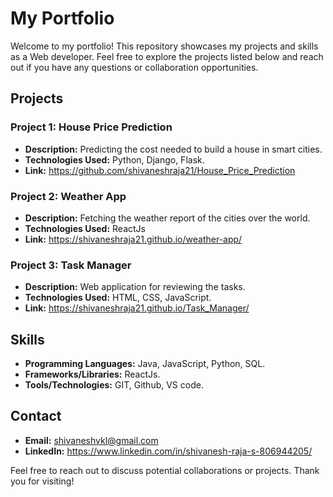 # My Portfolio

Welcome to my portfolio! This repository showcases my projects and skills as a Web developer. Feel free to explore the projects listed below and reach out if you have any questions or collaboration opportunities.

## Projects

### Project 1: House Price Prediction

- **Description:** Predicting the cost needed to build a house in smart cities.
- **Technologies Used:** Python, Django, Flask.
- **Link:** https://github.com/shivaneshraja21/House_Price_Prediction

### Project 2: Weather App

- **Description:** Fetching the weather report of the cities over the world.
- **Technologies Used:** ReactJs
- **Link:** https://shivaneshraja21.github.io/weather-app/

### Project 3: Task Manager

- **Description:** Web application for reviewing the tasks.
- **Technologies Used:** HTML, CSS, JavaScript.
- **Link:** https://shivaneshraja21.github.io/Task_Manager/

## Skills

- **Programming Languages:** Java, JavaScript, Python, SQL.
- **Frameworks/Libraries:** ReactJs.
- **Tools/Technologies:** GIT, Github, VS code.

## Contact

- **Email:** shivaneshvkl@gmail.com
- **LinkedIn:** https://www.linkedin.com/in/shivanesh-raja-s-806944205/

Feel free to reach out to discuss potential collaborations or projects. Thank you for visiting!
